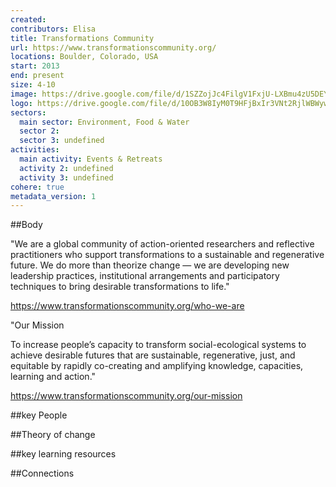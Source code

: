 ```yaml
---
created:
contributors: Elisa
title: Transformations Community
url: https://www.transformationscommunity.org/
locations: Boulder, Colorado, USA
start: 2013
end: present
size: 4-10
image: https://drive.google.com/file/d/1SZZojJc4FilgV1FxjU-LXBmu4zU5DEY3/view?usp=drive_link
logo: https://drive.google.com/file/d/10OB3W8IyM0T9HFjBxIr3VNt2RjlWBWyw/view?usp=drive_link
sectors:
  main sector: Environment, Food & Water
  sector 2: 
  sector 3: undefined
activities: 
  main activity: Events & Retreats
  activity 2: undefined
  activity 3: undefined
cohere: true
metadata_version: 1
---
```



##Body

"We are a global community of action-oriented researchers and reflective practitioners who support transformations to a sustainable and regenerative future. We do more than theorize change — we are developing new leadership practices, institutional arrangements and participatory techniques to bring desirable transformations to life."

https://www.transformationscommunity.org/who-we-are

"Our Mission

To increase people’s capacity to transform social-ecological systems to achieve desirable futures that are sustainable, regenerative, just, and equitable by rapidly co-creating and amplifying knowledge, capacities, learning and action."

https://www.transformationscommunity.org/our-mission


##key People


##Theory of change


##key learning resources


##Connections


